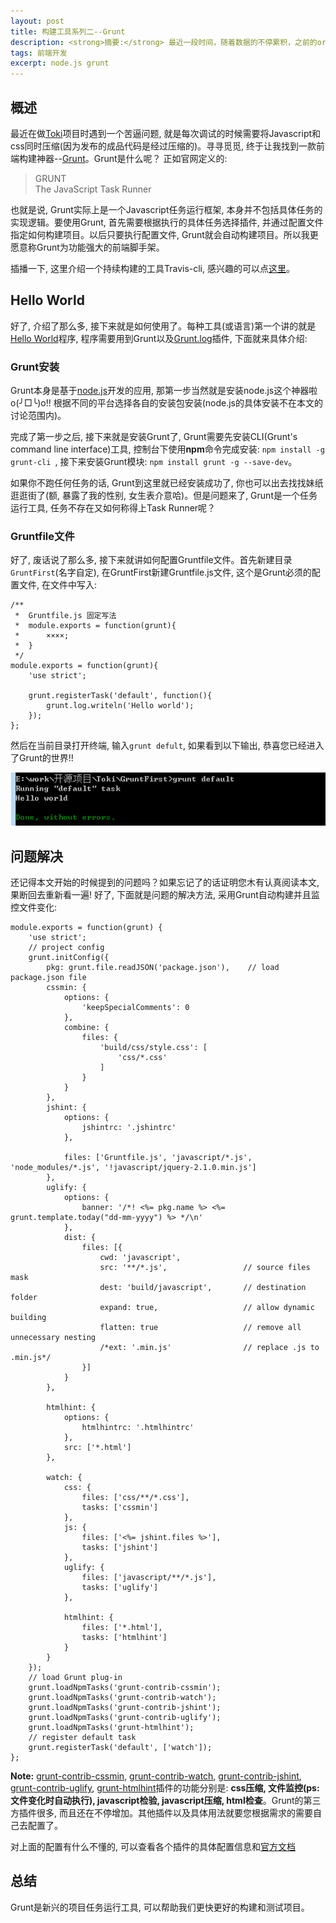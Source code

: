 ```yaml
---
layout: post
title: 构建工具系列二--Grunt
description: <strong>摘要:</strong> 最近一段时间，随着数据的不停累积，之前的oracle数据库所在的硬盘已经不能容纳越来越多的数据以及日志信息。发生这种情况的原因是安装时对数据库的大小估算不够(⊙﹏⊙b汗)。既然出了这种问题就要想方法解决。最后的做法其实就是最简单的想法，将oracle数据库迁移到更大的硬盘就行了呗！确实如此。但所谓知易行难，真正实施起来的时候才发现迁移过程中出现了很多问题。以下文章就是记录我在迁移过程中遇到的各种问题以及解决办法。<a href="/github-pages" title="阅读全文">阅读全文</a>
tags: 前端开发
excerpt: node.js grunt
---
```

## 概述
最近在做[Toki][]项目时遇到一个苦逼问题, 就是每次调试的时候需要将Javascript和css同时压缩(因为发布的成品代码是经过压缩的)。寻寻觅觅, 终于让我找到一款前端构建神器--[Grunt][]。Grunt是什么呢？ 正如官网定义的:

>GRUNT    
>The JavaScript Task Runner

也就是说, Grunt实际上是一个Javascript任务运行框架, 本身并不包括具体任务的实现逻辑。要使用Grunt, 首先需要根据执行的具体任务选择插件, 并通过配置文件指定如何构建项目。以后只要执行配置文件, Grunt就会自动构建项目。所以我更愿意称Grunt为功能强大的前端脚手架。

插播一下, 这里介绍一个持续构建的工具Travis-cli, 感兴趣的可以点[这里](/continuous-integration-tool-travis-cli/)。

## Hello World
好了, 介绍了那么多, 接下来就是如何使用了。每种工具(或语言)第一个讲的就是[Hello World][]程序, 程序需要用到Grunt以及[Grunt.log][]插件, 下面就来具体介绍:

###   Grunt安装
Grunt本身是基于[node.js][]开发的应用, 那第一步当然就是安装node.js这个神器啦o(╯□╰)o!! 根据不同的平台选择各自的安装包安装(node.js的具体安装不在本文的讨论范围内)。

完成了第一步之后, 接下来就是安装Grunt了, Grunt需要先安装CLI(Grunt's command line interface)工具, 控制台下使用**npm**命令完成安装: ```npm install -g grunt-cli ```, 接下来安装Grunt模块: ```npm install grunt -g --save-dev```。

如果你不跑任何任务的话, Grunt到这里就已经安装成功了, 你也可以出去找找妹纸逛逛街了(额, 暴露了我的性别, 女生表介意哈)。但是问题来了, Grunt是一个任务运行工具, 任务不存在又如何称得上Task Runner呢？

###  Gruntfile文件
好了, 废话说了那么多, 接下来就讲如何配置Gruntfile文件。首先新建目录```GruntFirst```(名字自定), 在GruntFirst新建Gruntfile.js文件, 这个是Grunt必须的配置文件, 在文件中写入:

	/**
	 *  Gruntfile.js 固定写法
	 *  module.exports = function(grunt){
	 *      ××××;
	 *  }
	 */
	module.exports = function(grunt){
		'use strict';
		
	    grunt.registerTask('default', function(){
			grunt.log.writeln('Hello world');
		});
	};

然后在当前目录打开终端, 输入```grunt defult```, 如果看到以下输出, 恭喜您已经进入了Grunt的世界!!

![Git Bash](/images/gruntjs/helloworld.png)

## 问题解决
还记得本文开始的时候提到的问题吗？如果忘记了的话证明您木有认真阅读本文, 果断回去重新看一遍! 好了, 下面就是问题的解决方法, 采用Grunt自动构建并且监控文件变化:

	module.exports = function(grunt) {
	    'use strict';
	    // project config
	    grunt.initConfig({
	        pkg: grunt.file.readJSON('package.json'),    // load package.json file
	        cssmin: {
	            options: {
	                'keepSpecialComments': 0
	            },
	            combine: {
	                files: {
	                    'build/css/style.css': [
	                        'css/*.css'
	                    ]
	                }
	            }
	        },
	        jshint: {
	            options: {
	                jshintrc: '.jshintrc'
	            },

	            files: ['Gruntfile.js', 'javascript/*.js', 'node_modules/*.js', '!javascript/jquery-2.1.0.min.js']
	        },
	        uglify: {
	            options: {
	                banner: '/*! <%= pkg.name %> <%= grunt.template.today("dd-mm-yyyy") %> */\n'
	            },
	            dist: {
	                files: [{
	                    cwd: 'javascript',
	                    src: '**/*.js',                 // source files mask
	                    dest: 'build/javascript',       // destination folder
	                    expand: true,                   // allow dynamic building
	                    flatten: true                   // remove all unnecessary nesting
	                    /*ext: '.min.js'                // replace .js to .min.js*/
	                }]
	            }
	        },

	        htmlhint: {
	            options: {
	                htmlhintrc: '.htmlhintrc'
	            },
	            src: ['*.html']
	        },

	        watch: {
	            css: {
	                files: ['css/**/*.css'],
	                tasks: ['cssmin']
	            },
	            js: {
	                files: ['<%= jshint.files %>'],
	                tasks: ['jshint']
	            },
	            uglify: {
	                files: ['javascript/**/*.js'],
	                tasks: ['uglify']
	            },

	            htmlhint: {
	                files: ['*.html'],
	                tasks: ['htmlhint']
	            }
	        }
	    });
	    // load Grunt plug-in
	    grunt.loadNpmTasks('grunt-contrib-cssmin');
	    grunt.loadNpmTasks('grunt-contrib-watch');
	    grunt.loadNpmTasks('grunt-contrib-jshint');
	    grunt.loadNpmTasks('grunt-contrib-uglify');
	    grunt.loadNpmTasks('grunt-htmlhint');
	    // register default task
	    grunt.registerTask('default', ['watch']);
	};

**Note:** [grunt-contrib-cssmin][], [grunt-contrib-watch][], [grunt-contrib-jshint][], [grunt-contrib-uglify][], [grunt-htmlhint][]插件的功能分别是: **css压缩, 文件监控(ps: 文件变化时自动执行), javascript检验, javascript压缩, html检查**。Grunt的第三方插件很多, 而且还在不停增加。其他插件以及具体用法就要您根据需求的需要自己去配置了。

对上面的配置有什么不懂的, 可以查看各个插件的具体配置信息和[官方文档](http://gruntjs.com/getting-started)

## 总结
Grunt是新兴的项目任务运行工具, 可以帮助我们更快更好的构建和测试项目。

[Toki]: https://github.com/JackieLin/Toki
[Grunt]: http://gruntjs.com/
[Hello World]: http://en.wikipedia.org/wiki/Hello_world_program
[Grunt.log]: http://gruntjs.com/api/grunt.log
[node.js]: http://nodejs.org/
[这里]: https://www.npmjs.org/doc/json.html
[grunt-contrib-cssmin]: https://github.com/gruntjs/grunt-contrib-cssmin
[grunt-contrib-watch]: https://github.com/gruntjs/grunt-contrib-watch
[grunt-contrib-jshint]: https://github.com/gruntjs/grunt-contrib-jshint
[grunt-contrib-uglify]: https://github.com/gruntjs/grunt-contrib-uglify
[grunt-htmlhint]: https://github.com/yaniswang/grunt-htmlhint